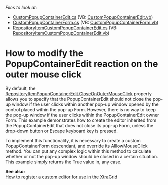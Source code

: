 <!-- default file list -->
*Files to look at*:

* [CustomPopupContainerEdit.cs](./CS/ResistantPopup/Popup/CustomPopupContainerEdit.cs) (VB: [CustomPopupContainerEdit.vb](./VB/ResistantPopup/Popup/CustomPopupContainerEdit.vb))
* [CustomPopupContainerForm.cs](./CS/ResistantPopup/Popup/CustomPopupContainerForm.cs) (VB: [CustomPopupContainerForm.vb](./VB/ResistantPopup/Popup/CustomPopupContainerForm.vb))
* [RepositoryItemCustomPopupContainerEdit.cs](./CS/ResistantPopup/Popup/RepositoryItemCustomPopupContainerEdit.cs) (VB: [RepositoryItemCustomPopupContainerEdit.vb](./VB/ResistantPopup/Popup/RepositoryItemCustomPopupContainerEdit.vb))
<!-- default file list end -->
# How to modify the PopupContainerEdit reaction on the outer mouse click


<p>By default, the <a href="http://documentation.devexpress.com/#WindowsForms/DevExpressXtraEditorsRepositoryRepositoryItemPopupContainerEdit_CloseOnOuterMouseClicktopic"><u>RepositoryItemPopupContainerEdit.CloseOnOuterMouseClick</u></a> property allows you to specify that the PopupContainerEdit should not close the pop-up window if the user clicks within another pop-up window opened by the control placed within the pop-up Form. However, there is no way to keep the pop-up window if the user clicks within the PopupContainerEdit owner Form. This example demonstrates how to create the editor inherited from the PopupContainerEdit that does not close its pop-up Form, unless the drop-down button or Escape keyboard key is pressed.</p><p>To implement this functionality, it is necessary to create a custom PopupContainerForm descendant, and override its AlllowMouseClick method. You can put any complex logic within this method to calculate whether or not the pop-up window should be closed in a certain situation. This example simply returns the True value in, any case.</p><p><strong>See also:</strong><br />
<a href="https://www.devexpress.com/Support/Center/p/A1237">How to register a custom editor for use in the XtraGrid</a></p>

<br/>


